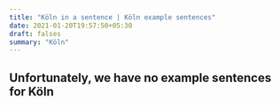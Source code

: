 ```yaml
---
title: "Köln in a sentence | Köln example sentences"
date: 2021-01-20T19:57:50+05:30
draft: falses
summary: "Köln"
---
```

## Unfortunately, we have no example sentences for Köln                 
